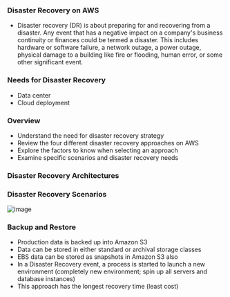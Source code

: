 ### Disaster Recovery on AWS

* Disaster recovery (DR) is about preparing for and recovering from a disaster. Any event that has a negative impact on a company's business continuity or finances could be termed a disaster. This includes hardware or software failure, a network outage, a power outage, physical damage to a building like fire or flooding, human error, or some other significant event.

### Needs for Disaster Recovery

* Data center
* Cloud deployment

### Overview

* Understand the need for disaster recovery strategy
* Review the four different disaster recovery approaches on AWS
* Explore the factors to know when selecting an approach
* Examine specific scenarios and disaster recovery needs

### Disaster Recovery Architectures

### Disaster Recovery Scenarios

![image](https://user-images.githubusercontent.com/114364831/214601099-4daf5d08-d767-4154-9de2-6f9ad66b8d21.png)

### Backup and Restore

* Production data is backed up into Amazon S3
* Data can be stored in either standard or archival storage classes
* EBS data can be stored as snapshots in Amazon S3 also
* In a Disaster Recovery event, a process is started to launch a new environment (completely new environment; spin up all servers and database instances)
* This approach has the longest recovery time (least cost)
